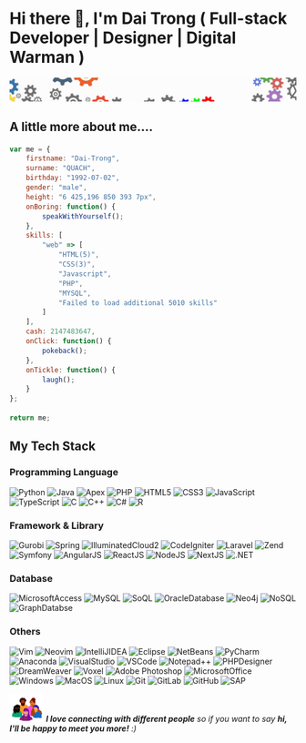 # Hi there 👋, I'm Dai Trong ( Full-stack Developer | Designer | Digital Warman )
![Header](img/header.gif "Header")

## A little more about me....
```javascript
var me = {
    firstname: "Dai-Trong",
    surname: "QUACH",
    birthday: "1992-07-02",
    gender: "male",
    height: "6 425,196 850 393 7px",
    onBoring: function() {
        speakWithYourself();
    },
    skills: [
        "web" => [
            "HTML(5)",
            "CSS(3)",
            "Javascript",
            "PHP",
            "MYSQL",
            "Failed to load additional 5010 skills"
        ]
    ],
    cash: 2147483647,
    onClick: function() {
        pokeback();
    },
    onTickle: function() {
        laugh();
    }
};

return me;
```

## My Tech Stack
### Programming Language
![Python](https://img.shields.io/badge/Python-14354C?style=flat&logo=python&logoColor=white)
![Java](https://img.shields.io/badge/Java-ED8B00?style=flat&logo=java&logoColor=black)
![Apex](https://img.shields.io/badge/Apex-blue?style=flat&logo=Apex&logoColor=white)
![PHP](https://img.shields.io/badge/PHP-777BB4?style=flat&logo=php&logoColor=white)
![HTML5](https://img.shields.io/badge/HTML5-E34F26?style=flat&logo=html5&logoColor=white)
![CSS3](https://img.shields.io/badge/CSS3-1572B6?style=flat&logo=css3&logoColor=white)
![JavaScript](https://img.shields.io/badge/JavaScript-F7DF1E?style=flat&logo=javascript&logoColor=black)
![TypeScript](https://img.shields.io/badge/typescript-%23007ACC.svg?style=flat&logo=typescript&logoColor=white)
![C](https://img.shields.io/badge/C-00599C?style=flat&logo=c&logoColor=white)
![C++](https://img.shields.io/badge/C%2B%2B-00599C?style=flat&logo=c%2B%2B&logoColor=white)
![C#](https://img.shields.io/badge/C%23-239120?style=flat&logo=c-sharp&logoColor=white)
![R](https://img.shields.io/badge/R-blue?style=flat&logo=r&logoColor=white)

### Framework & Library
![Gurobi](https://img.shields.io/static/v1?style=flat&message=Gurobi&color=EE3524&logo=Gurobi&logoColor=FFFFFF&label=)
![Spring](http://img.shields.io/badge/-Spring-6DB33F?style=flat&logo=spring&logoColor=white)
![IlluminatedCloud2](https://img.shields.io/badge/IlluminatedCloudII-9cf?style=flat&logo=illuminated%cloud&logoColor=white)
![CodeIgniter](https://img.shields.io/badge/Codeigniter-orange?style=flat&logo=codeigniter&logoColor=white)
![Laravel](https://img.shields.io/static/v1?style=flat&message=Laravel&color=FF2D20&logo=Laravel&logoColor=FFFFFF&label=)
![Zend](https://img.shields.io/static/v1?style=flat&message=Zend&color=0679EA&logo=Zend&logoColor=FFFFFF&label=)
![Symfony](https://img.shields.io/badge/symfony-%23000000.svg?style=flat&logo=symfony&logoColor=white)
![AngularJS](https://img.shields.io/badge/AngularJS-E23237?style=flat&logo=angularjs&logoColor=white)
![ReactJS](https://img.shields.io/badge/-ReactJs-61DAFB?style=flat&logo=react&logoColor=white)
![NodeJS](https://img.shields.io/badge/node.js-6DA55F?style=flat&logo=node.js&logoColor=white)
![NextJS](https://img.shields.io/badge/nextjs-%23000000.svg?style=flat&logo=next.js&logoColor=white)
![.NET](https://img.shields.io/badge/.NET-5C2D91?style=flat&logo=.net&logoColor=white)

### Database
![MicrosoftAccess](https://img.shields.io/badge/Microsoft_Access-A4373A?style=flat&logo=microsoft-access&logoColor=white)
![MySQL](https://img.shields.io/badge/mysql-%2300f.svg?style=flat&logo=mysql&logoColor=white)
![SoQL](https://img.shields.io/badge/SoQL-success?style=flat&logo=soql&logoColor=white)
![OracleDatabase](http://img.shields.io/badge/-Oracle-DD0031?style=flat&logo=oracle)
![Neo4j](https://img.shields.io/badge/Neo4j-brightgreen?style=flat&logo=neo4j&logoColor=white)
![NoSQL](https://img.shields.io/badge/NoSQL-inactive?style=flat&logo=nosql&logoColor=white)
![GraphDatabse](https://img.shields.io/badge/GraphDatabse-ff69b4?style=flat&logo=graphdatabase&logoColor=white)

### Others
![Vim](https://img.shields.io/badge/-Vim-019733.svg?logo=vim&style=flat)
![Neovim](https://img.shields.io/badge/NeoVim-%2357A143.svg?&style=flat&logo=neovim&logoColor=white)
![IntelliJIDEA](http://img.shields.io/badge/-IntelliJ%20IDEA-000000?style=flat&logo=intellij-idea&logoColor=ffffff)
![Eclipse](https://img.shields.io/badge/Eclipse-2C2255?style=flat&logo=eclipse&logoColor=white)
![NetBeans](https://img.shields.io/badge/Netbeans-9cf?style=flat&logo=netbeans&logoColor=white)
![PyCharm](https://img.shields.io/badge/PyCharm-000000.svg?style=flat&logo=PyCharm&logoColor=white)
![Anaconda](https://img.shields.io/badge/Anaconda-success?style=flat&logo=anaconda&logoColor=white)
![VisualStudio](https://img.shields.io/badge/VisualStudio-blueviolet?style=flat&logo=visualstudio&logoColor=white)
![VSCode](http://img.shields.io/badge/-VS%20Code-007ACC?style=flat&logo=visual-studio-code&logoColor=ffffff)
![Notepad++](https://img.shields.io/badge/Notepad++-90E59A.svg?style=flat&logo=notepad%2B%2B&logoColor=black)
![PHPDesigner](https://img.shields.io/badge/PHPDesigner-informational?style=flat&logo=phpdesigner&logoColor=white)
![DreamWeaver](https://img.shields.io/badge/Adobe%20Dreamweaver-072401?style=flat&logo=Adobe%20Dreamweaver&logoColor=34F400)
![Voxel](https://img.shields.io/badge/Voxel-red?style=flat&logo=voxel&logoColor=white)
![Adobe Photoshop](http://img.shields.io/badge/-Abode%20Photoshop-26C9FF?style=flat&logo=adobe-photoshop&logoColor=ffffff)
![MicrosoftOffice](https://img.shields.io/badge/Microsoft_Office-D83B01?style=flat&logo=microsoft-office&logoColor=white)
![Windows](https://img.shields.io/badge/Windows-0078D6?style=flat&logo=windows&logoColor=white)
![MacOS](https://img.shields.io/badge/mac%20os-000000?style=flat&logo=apple&logoColor=white)
![Linux](https://img.shields.io/badge/Linux-FCC624?style=flat&logo=linux&logoColor=black)
![Git](https://img.shields.io/badge/-Git-%23F05032?style=flat&logo=git&logoColor=%23ffffff)
![GitLab](https://img.shields.io/badge/-GitLab-FCA121?style=flat&logo=gitlab)
![GitHub](https://img.shields.io/badge/-GitHub-181717?style=flat&logo=github)
![SAP](https://img.shields.io/badge/SAP-0FAAFF?style=flat&logo=sap&logoColor=white)

<img src="img/footer.gif" width="60"> <em><b>I love connecting with different people</b> so if you want to say <b>hi, I'll be happy to meet you more!</b> :)</em>

<!--
**daitrongquach/daitrongquach** is a ✨ _special_ ✨ repository because its `README.md` (this file) appears on your GitHub profile.

Here are some ideas to get you started:

- 🔭 I’m currently working on ...
- 🌱 I’m currently learning ...
- 👯 I’m looking to collaborate on ...
- 🤔 I’m looking for help with ...
- 💬 Ask me about ...
- 📫 How to reach me: ...
- 😄 Pronouns: ...
- ⚡ Fun fact: ...
-->
